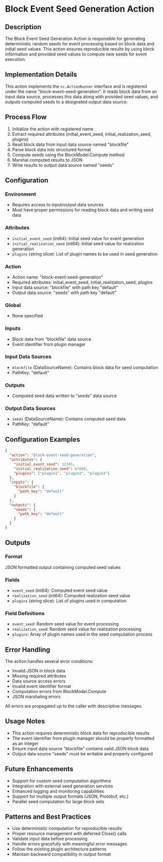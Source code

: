 # Block Event Seed Generation Action

## Description
The Block Event Seed Generation Action is responsible for generating deterministic random seeds for event processing based on block data and initial seed values. This action ensures reproducible results by using block information and provided seed values to compute new seeds for event execution.

## Implementation Details
This action implements the `cc.ActionRunner` interface and is registered under the name "block-event-seed-generation". It reads block data from an input data source, processes this data along with provided seed values, and outputs computed seeds to a designated output data source.

## Process Flow
1. Initialize the action with registered name
2. Extract required attributes (initial_event_seed, initial_realization_seed, plugins)
3. Read block data from input data source named "blockfile"
4. Parse block data into structured format
5. Compute seeds using the BlockModel.Compute method
6. Marshal computed results to JSON
7. Write results to output data source named "seeds"

## Configuration

### Environment
- Requires access to input/output data sources
- Must have proper permissions for reading block data and writing seed data

### Attributes
- `initial_event_seed` (int64): Initial seed value for event generation
- `initial_realization_seed` (int64): Initial seed value for realization generation  
- `plugins` (string slice): List of plugin names to be used in seed generation

### Action
- Action name: "block-event-seed-generation"
- Required attributes: initial_event_seed, initial_realization_seed, plugins
- Input data source: "blockfile" with path key "default"
- Output data source: "seeds" with path key "default"

### Global
- None specified

### Inputs
- Block data from "blockfile" data source
- Event identifier from plugin manager

### Input Data Sources
- `blockfile` (DataSourceName): Contains block data for seed computation
- PathKey: "default"

### Outputs
- Computed seed data written to "seeds" data source

### Output Data Sources
- `seeds` (DataSourceName): Contains computed seed data
- PathKey: "default"

## Configuration Examples

```json
{
  "action": "block-event-seed-generation",
  "attributes": {
    "initial_event_seed": 12345,
    "initial_realization_seed": 67890,
    "plugins": ["plugin1", "plugin2", "plugin3"]
  },
  "inputs": {
    "blockfile": {
      "path_key": "default"
    }
  },
  "outputs": {
    "seeds": {
      "path_key": "default"
    }
  }
}
```

## Outputs

### Format
JSON formatted output containing computed seed values

### Fields
- `event_seed` (int64): Computed event seed value
- `realization_seed` (int64): Computed realization seed value
- `plugins` (string slice): List of plugins used in computation

### Field Definitions
- `event_seed`: Random seed value for event processing
- `realization_seed`: Random seed value for realization processing
- `plugins`: Array of plugin names used in the seed computation process

## Error Handling
The action handles several error conditions:
- Invalid JSON in block data
- Missing required attributes
- Data source access errors
- Invalid event identifier format
- Computation errors from BlockModel.Compute
- JSON marshaling errors

All errors are propagated up to the caller with descriptive messages.

## Usage Notes
- This action requires deterministic block data for reproducible results
- The event identifier from plugin manager should be properly formatted as an integer
- Ensure input data source "blockfile" contains valid JSON block data
- Output data source "seeds" must be writable and properly configured

## Future Enhancements
- Support for custom seed computation algorithms
- Integration with external seed generation services
- Enhanced logging and monitoring capabilities
- Support for multiple output formats (JSON, Protobuf, etc.)
- Parallel seed computation for large block sets

## Patterns and Best Practices
- Use deterministic computation for reproducible results
- Proper resource management with deferred Close() calls
- Validate input data before processing
- Handle errors gracefully with meaningful error messages
- Follow the existing plugin architecture patterns
- Maintain backward compatibility in output format